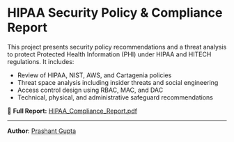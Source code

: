 # HIPAA Security Policy & Compliance Report

This project presents security policy recommendations and a threat analysis to protect Protected Health Information (PHI) under HIPAA and HITECH regulations. It includes:

- Review of HIPAA, NIST, AWS, and Cartagenia policies
- Threat space analysis including insider threats and social engineering
- Access control design using RBAC, MAC, and DAC
- Technical, physical, and administrative safeguard recommendations

📄 **Full Report:** [HIPAA_Compliance_Report.pdf](HIPAA_Compliance_Report.pdf)

---

**Author**: [Prashant Gupta](https://www.linkedin.com/in/prashantgupta2002)
